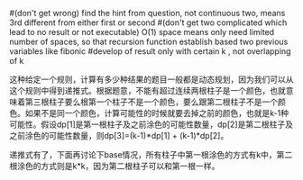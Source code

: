 #(don't get wrong) find the hint from question, not continuous two, means 3rd different from either first or second
#(don't get two complicated which lead to no result or not executable) O(1) space means only need limited number of spaces, so that recursion function establish based two previous variables like fibonic
#develop of result only with certain k , not overlapping of k



这种给定一个规则，计算有多少种结果的题目一般都是动态规划，因为我们可以从这个规则中得到递推式。根据题意，不能有超过连续两根柱子是一个颜色，也就意味着第三根柱子要么根第一个柱子不是一个颜色，要么跟第二根柱子不是一个颜色。如果不是同一个颜色，计算可能性的时候就要去掉之前的颜色，也就是k-1种可能性。假设dp[1]是第一根柱子及之前涂色的可能性数量，dp[2]是第二根柱子及之前涂色的可能性数量，则dp[3]=(k-1)*dp[1] + (k-1)*dp[2]。

递推式有了，下面再讨论下base情况，所有柱子中第一根涂色的方式有k中，第二根涂色的方式则是k*k，因为第二根柱子可以和第一根一样。

